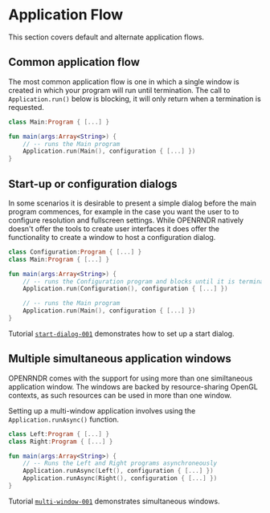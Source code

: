 # Application Flow

This section covers default and alternate application flows.

## Common application flow

The most common application flow is one in which a single window is created in which your program will run until termination. The call to `Application.run()` below is blocking, it will only return when a termination is requested.

```kotlin
class Main:Program { [...] }

fun main(args:Array<String>) {
    // -- runs the Main program
    Application.run(Main(), configuration { [...] })
}
```

## Start-up or configuration dialogs

In some scenarios it is desirable to present a simple dialog before the main program commences, for example in the case you
want the user to to configure resolution and fullscreen settings. While OPENRNDR natively doesn't offer the tools to create user interfaces it does offer the functionality to create a window to host a configuration dialog.


```kotlin
class Configuration:Program { [...] }
class Main:Program { [...] }

fun main(args:Array<String>) {
    // -- runs the Configuration program and blocks until it is terminated
    Application.run(Configuration(), configuration { [...] })

    // -- runs the Main program
    Application.run(Main(), configuration { [...] })
}
```

Tutorial [`start-dialog-001`](https://github.com/openrndr/openrndr-tutorials/blob/master/start-dialog-001/src/main/kotlin/Example.kt) demonstrates how to set up a start dialog.

## Multiple simultaneous application windows

OPENRNDR comes with the support for using more than one similtaneous application window.
The windows are backed by resource-sharing OpenGL contexts, as such resources can be used in more than one window.

Setting up a multi-window application involves using the `Application.runAsync()` function.

```kotlin
class Left:Program { [...] }
class Right:Program { [...] }

fun main(args:Array<String>) {
    // -- Runs the Left and Right programs asynchroneously
    Application.runAsync(Left(), configuration { [...] })
    Application.runAsync(Right(), configuration { [...] })
}
```

Tutorial [`multi-window-001`](https://github.com/openrndr/openrndr-tutorials/blob/master/multi-window-001/src/main/kotlin/Example.kt) demonstrates simultaneous windows.